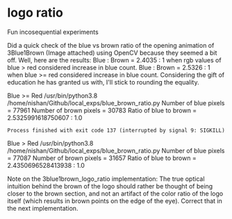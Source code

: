 # logo ratio
Fun incosequential experiments


Did a quick check of the blue vs brown ratio of the opening animation of 3Blue1Brown (Image attached) using OpenCV because they seemed a bit off. Well, here are the results:
Blue : Brown = 2.4035 : 1 when rgb values of blue > red considered increase in blue count.
Blue : Brown = 2.5326 : 1 when blue >= red considered increase in blue count.
Considering the gift of education he has granted us with, I'll stick to rounding the equality.

Blue >= Red
    /usr/bin/python3.8 /home/nishan/Github/local_exps/blue_brown_ratio.py
    Number of blue pixels =  77961
    Number of brown pixels =  30783
    Ratio of blue to brown =  2.5325991618750607  :  1.0

    Process finished with exit code 137 (interrupted by signal 9: SIGKILL)

Blue > Red
    /usr/bin/python3.8 /home/nishan/Github/local_exps/blue_brown_ratio.py
    Number of blue pixels =  77087
    Number of brown pixels =  31657
    Ratio of blue to brown =  2.4350696528413938  :  1.0

    
Note on the 3blue1brown_logo_ratio implementation:
The true optical intuition behind the brown of the logo should rather be thought of being closer to the brown section, and not an artifact of the color ratio of the logo itself (which results in brown points on the edge of the eye). Correct that in the next implementation.
